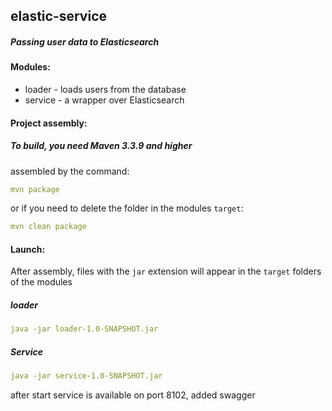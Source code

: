## elastic-service
##### Passing user data to Elasticsearch

#### Modules:
+ loader - loads users from the database
+ service - a wrapper over Elasticsearch

#### Project assembly:

##### To build, you need Maven *3.3.9* and higher

assembled by the command: 
 ```yaml
 mvn package
 ```
or if you need to delete the folder in the modules `target`:
 ```yaml
mvn clean package
```

#### Launch:
After assembly, files with the `jar` extension will appear in the `target` folders of the modules
##### loader

```yaml
java -jar loader-1.0-SNAPSHOT.jar
```

##### Service

```yaml
java -jar service-1.0-SNAPSHOT.jar
```
after start service is available on port 8102, added swagger
